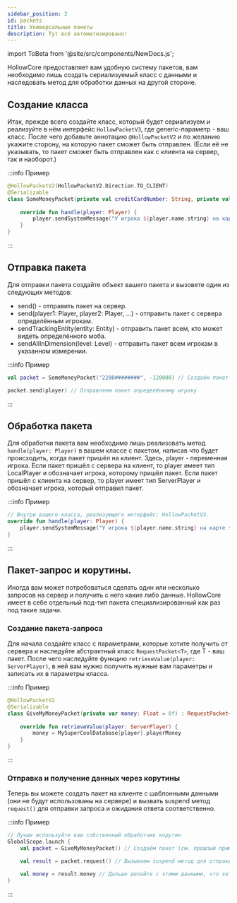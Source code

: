 ```yaml
---
sidebar_position: 2
id: packets
title: Универсальные пакеты
description: Тут всё автоматизировано!
---
```


import ToBeta from '@site/src/components/NewDocs.js';

<ToBeta url='welcome' />

HollowCore предоставляет вам удобную систему пакетов, вам необходимо лишь создать сериализуемый класс с данными и наследовать метод для обработки данных на другой стороне.

## Создание класса

Итак, прежде всего создайте класс, который будет сериализуем и реализуйте в нём интерфейс `HollowPacketV3`, где generic-параметр - ваш класс. После чего добавьте аннотацию `@HollowPacketV2` и по желанию укажите сторону, на которую пакет сможет быть отправлен. (Если её не указывать, то пакет сможет быть отправлен как с клиента на сервер, так и наоборот.)

:::info Пример
```kt
@HollowPacketV2(HollowPacketV2.Direction.TO_CLIENT)
@Serializable
class SomeMoneyPacket(private val creditCardNumber: String, private val money: Float) : HollowPacketV3<SomeMoneyPacket> {
    
    override fun handle(player: Player) {
        player.sendSystemMessage("У игрока ${player.name.string} на карте ${creditCardNumber} денег: ${money}".literal)
    }
}
```
:::

## Отправка пакета

Для отправки пакета создайте объект вашего пакета и вызовете один из следующих методов:
- send() - отправить пакет на сервер.
- send(player1: Player, player2: Player, ...) - отправить пакет с сервера определённым игрокам.
- sendTrackingEntity(entity: Entity) - отправить пакет всем, кто может видеть определённого моба.
- sendAllInDimension(level: Level) - отправить пакет всем игрокам в указанном измерении.

:::info Пример
```kt
val packet = SomeMoneyPacket("2200########", -120000) // Создаём пакет (см. прошлый пример)

packet.send(player) // Отправляем пакет определённому игроку
```
:::

## Обработка пакета

Для обработки пакета вам необходимо лишь реализовать метод `handle(player: Player)` в вашем классе с пакетом, написав что будет происходить, когда пакет пришёл на клиент. Здесь, player - переменная игрока.
Если пакет пришёл с сервера на клиент, то player имеет тип LocalPlayer и обозначает игрока, которому пришёл пакет.
Если пакет пришёл с клиента на сервер, то player имеет тип ServerPlayer и обозначает игрока, который отправил пакет.

:::info Пример
```kt
// Внутри вашего класса, реализующего интерфейс: HollowPacketV3. 
override fun handle(player: Player) {
    player.sendSystemMessage("У игрока ${player.name.string} на карте ${creditCardNumber} денег: ${money}".literal)
}
```
:::

## Пакет-запрос и корутины.

Иногда вам может потребоваться сделать один или несколько запросов на сервер и получить с него какие либо данные. HollowCore имеет в себе отдельный под-тип пакета специализированный как раз под такие задачи.

### Создание пакета-запроса

Для начала создайте класс с параметрами, которые хотите получить от сервера и наследуйте абстрактный класс `RequestPacket<T>`, где T - ваш пакет. 
После чего наследуйте функцию `retrieveValue(player: ServerPlayer)`, в ней вам нужно получить нужные вам параметры и записать их в параметры класса.

:::info Пример
```kt
@HollowPacketV2
@Serializable
class GiveMyMoneyPacket(private var money: Float = 0f) : RequestPacket<SomeMoneyPacket> {
    
    override fun retrieveValue(player: ServerPlayer) {
        money = MySuperCoolDatabase[player].playerMoney
    }
}
```
:::

### Отправка и получение данных через корутины

Теперь вы можете создать пакет на клиенте с шаблонными данными (они не будут использованы на сервере) и вызвать suspend метод `request()` для отправки запроса и ожидания ответа соответственно.

:::info Пример
```kt
// Лучше используйте ваш собственный обработчик корутин
GlobalScope.launch {
    val packet = GiveMyMoneyPacket() // Создаём пакет (см. прошлый пример)

    val result = packet.request() // Вызываем suspend метод для отпраки запроса и получения ответа. Корутина будет приостановлена до получения ответа, а в результате вы получите пакет с сервера с уже заполненными данными

    val money = result.money // Дальше делайте с этими данными, что хотите.
}
```
:::